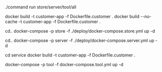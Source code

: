 ./command run store/server/tool/all

docker build -t customer-app -f Dockerfile.customer .
docker build --no-cache -t customer-app -f Dockerfile.customer .


cd..
docker-compose -p store -f ./deploy/docker-compose.store.yml up -d

cd..
docker-compose -p server -f ./deploy/docker-compose.server.yml up -d


cd service
docker build -t customer-app -f Dockerfile.customer .

docker-compose -p tool -f docker-compose.tool.yml up -d